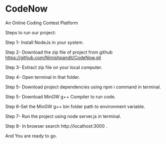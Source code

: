 # CodeNow
An Online Coding Contest Platform


Steps to run our project:

Step 1- Install NodeJs in your system.

Step 2- Download the zip file of project from github https://github.com/Nimishpandit/CodeNow.git

Step 3- Extract zip file on your local computer.

Step 4- Open terminal in that folder.

Step 5- Download project dependencies using npm i command in terminal.

Step 5- Download MinGW g++ Compiler to run code.

Step 6-Set the MinGW g++ bin folder path to environment variable.

Step 7- Run the project using node server.js in terminal.

Step 8- In browser search http://localhost:3000  .

And You are ready to go.
